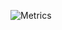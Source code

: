 ![Metrics](https://metrics.lecoq.io/antaresofficial?template=terminal&base.community=0&base.repositories=0&config.timezone=Asia%2FYekaterinburg)
